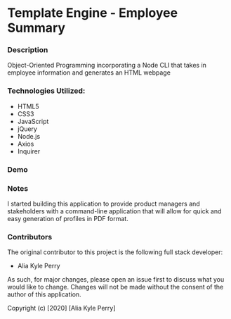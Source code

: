 # Template Engine - Employee Summary

### Description

Object-Oriented Programming incorporating a Node CLI that takes in employee information and generates an HTML webpage

### Technologies Utilized:

* HTML5
* CSS3
* JavaScript
* jQuery
* Node.js
* Axios
* Inquirer

### Demo

### Notes

I started building this application to provide product managers and stakeholders with a command-line application that will allow for quick and easy generation of profiles in PDF format.

### Contributors

The original contributor to this project is the following full stack developer:

- Alia Kyle Perry

As such, for major changes, please open an issue first to discuss what you would like to change. Changes will not be made without the consent of the author of this application.

Copyright (c) [2020] [Alia Kyle Perry]